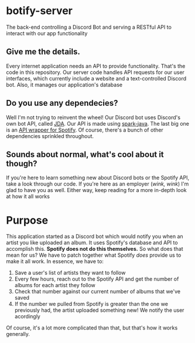 # botify-server
The back-end controlling a Discord Bot and serving a RESTful API to interact with our app functionality

## Give me the details.
Every internet application needs an API to provide functionality. That's the code in this repository. Our server code handles API requests for our user interfaces, which currently include a website and a text-controlled Discord bot. Also, it manages our application's database

## Do you use any dependecies?
Well I'm not trying to reinvent the wheel! Our Discord bot uses Discord's own bot API, called [JDA](https://github.com/DV8FromTheWorld/JDA). Our API is made using [spark-java](http://sparkjava.com/). The last big one is an [API wrapper for Spotify](https://github.com/thelinmichael/spotify-web-api-java). Of course, there's a bunch of other dependencies sprinkled throughout.

## Sounds about normal, what's cool about it though?
If you're here to learn something new about Discord bots or the Spotify API, take a look through our code. If you're here as an employer (*wink, wink*) I'm glad to have you as well. Either way, keep reading for a more in-depth look at how it all works

# Purpose
This application started as a Discord bot which would notify you when an artist you like uploaded an album. It uses Spotify's database and API to accomplish this. **Spotify does not do this themselves.** So what does that mean for us? We have to patch together what Spotify *does* provide us to make it all work. In essence, we have to:
1. Save a user's list of artists they want to follow
2. Every few hours, reach out to the Spotify API and get the number of albums for each artist they follow
3. Check that number against our current number of albums that we've saved
4. If the number we pulled from Spotify is greater than the one we previously had, the artist uploaded something new! We notify the user acordingly


Of course, it's a lot more complicated than that, but that's how it works generally. 

